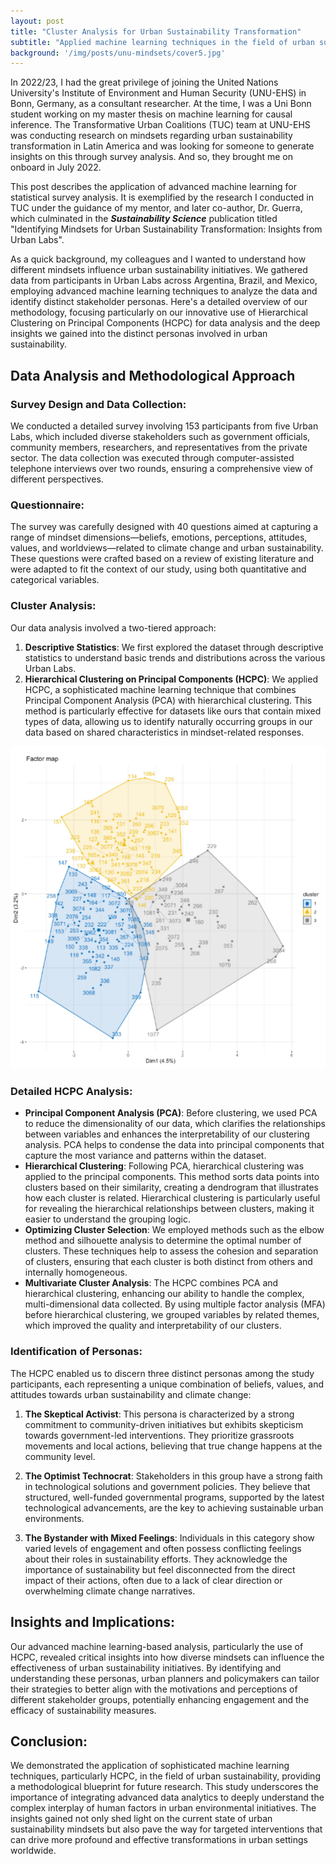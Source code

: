```yaml
---
layout: post
title: "Cluster Analysis for Urban Sustainability Transformation"
subtitle: "Applied machine learning techniques in the field of urban sustainability and climate action."
background: '/img/posts/unu-mindsets/cover5.jpg'
---
```



In 2022/23, I had the great privilege of joining the United Nations University's Institute of Environment and Human Security (UNU-EHS) in Bonn, Germany, as a consultant researcher. At the time, I was a Uni Bonn student working on my master thesis on machine learning for causal inference. The Transformative Urban Coalitions (TUC) team at UNU-EHS was conducting research on mindsets regarding urban sustainability transformation in Latin America and was looking for someone to generate insights on this through survey analysis. And so, they brought me on onboard in July 2022. 

This post describes the application of advanced machine learning for statistical survey analysis. It is exemplified by the research I conducted in TUC under the guidance of my mentor, and later co-author, Dr. Guerra, which culminated in the ***Sustainability Science*** publication titled "Identifying Mindsets for Urban Sustainability Transformation: Insights from Urban Labs". 

As a quick background, my colleagues and I wanted to understand how different mindsets influence urban sustainability initiatives. We gathered data from participants in Urban Labs across Argentina, Brazil, and Mexico, employing advanced machine learning techniques to analyze the data and identify distinct stakeholder personas. Here's a detailed overview of our methodology, focusing particularly on our innovative use of Hierarchical Clustering on Principal Components (HCPC) for data analysis and the deep insights we gained into the distinct personas involved in urban sustainability.

## **Data Analysis and Methodological Approach**

### **Survey Design and Data Collection:** 
We conducted a detailed survey involving 153 participants from five Urban Labs, which included diverse stakeholders such as government officials, community members, researchers, and representatives from the private sector. The data collection was executed through computer-assisted telephone interviews over two rounds, ensuring a comprehensive view of different perspectives.

### **Questionnaire:**
The survey was carefully designed with 40 questions aimed at capturing a range of mindset dimensions—beliefs, emotions, perceptions, attitudes, values, and worldviews—related to climate change and urban sustainability. These questions were crafted based on a review of existing literature and were adapted to fit the context of our study, using both quantitative and categorical variables.

### **Cluster Analysis:**
Our data analysis involved a two-tiered approach:
1. **Descriptive Statistics**: We first explored the dataset through descriptive statistics to understand basic trends and distributions across the various Urban Labs.
2. **Hierarchical Clustering on Principal Components (HCPC)**: We applied HCPC, a sophisticated machine learning technique that combines Principal Component Analysis (PCA) with hierarchical clustering. This method is particularly effective for datasets like ours that contain mixed types of data, allowing us to identify naturally occurring groups in our data based on shared characteristics in mindset-related responses.

![Book logo](/img/posts/unu-mindsets/cluster_map.png)

### **Detailed HCPC Analysis:**
- **Principal Component Analysis (PCA)**: Before clustering, we used PCA to reduce the dimensionality of our data, which clarifies the relationships between variables and enhances the interpretability of our clustering analysis. PCA helps to condense the data into principal components that capture the most variance and patterns within the dataset.
- **Hierarchical Clustering**: Following PCA, hierarchical clustering was applied to the principal components. This method sorts data points into clusters based on their similarity, creating a dendrogram that illustrates how each cluster is related. Hierarchical clustering is particularly useful for revealing the hierarchical relationships between clusters, making it easier to understand the grouping logic.
- **Optimizing Cluster Selection**: We employed methods such as the elbow method and silhouette analysis to determine the optimal number of clusters. These techniques help to assess the cohesion and separation of clusters, ensuring that each cluster is both distinct from others and internally homogeneous.
- **Multivariate Cluster Analysis**: The HCPC combines PCA and hierarchical clustering, enhancing our ability to handle the complex, multi-dimensional data collected. By using multiple factor analysis (MFA) before hierarchical clustering, we grouped variables by related themes, which improved the quality and interpretability of our clusters.

### **Identification of Personas:**
The HCPC enabled us to discern three distinct personas among the study participants, each representing a unique combination of beliefs, values, and attitudes towards urban sustainability and climate change:

1. **The Skeptical Activist**: This persona is characterized by a strong commitment to community-driven initiatives but exhibits skepticism towards government-led interventions. They prioritize grassroots movements and local actions, believing that true change happens at the community level.

2. **The Optimist Technocrat**: Stakeholders in this group have a strong faith in technological solutions and government policies. They believe that structured, well-funded governmental programs, supported by the latest technological advancements, are the key to achieving sustainable urban environments.

3. **The Bystander with Mixed Feelings**: Individuals in this category show varied levels of engagement and often possess conflicting feelings about their roles in sustainability efforts. They acknowledge the importance of sustainability but feel disconnected from the direct impact of their actions, often due to a lack of clear direction or overwhelming climate change narratives.

## **Insights and Implications:**
Our advanced machine learning-based analysis, particularly the use of HCPC, revealed critical insights into how diverse mindsets can influence the effectiveness of urban sustainability initiatives. By identifying and understanding these personas, urban planners and policymakers can tailor their strategies to better align with the motivations and perceptions of different stakeholder groups, potentially enhancing engagement and the efficacy of sustainability measures.

## **Conclusion:**
We demonstrated the application of sophisticated machine learning techniques, particularly HCPC, in the field of urban sustainability, providing a methodological blueprint for future research. This study underscores the importance of integrating advanced data analytics to deeply understand the complex interplay of human factors in urban environmental initiatives. The insights gained not only shed light on the current state of urban sustainability mindsets but also pave the way for targeted interventions that can drive more profound and effective transformations in urban settings worldwide.
